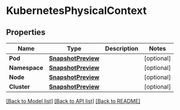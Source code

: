 # KubernetesPhysicalContext

## Properties

Name | Type | Description | Notes
------------ | ------------- | ------------- | -------------
**Pod** | [**SnapshotPreview**](SnapshotPreview.md) |  | [optional] 
**Namespace** | [**SnapshotPreview**](SnapshotPreview.md) |  | [optional] 
**Node** | [**SnapshotPreview**](SnapshotPreview.md) |  | [optional] 
**Cluster** | [**SnapshotPreview**](SnapshotPreview.md) |  | [optional] 

[[Back to Model list]](../README.md#documentation-for-models) [[Back to API list]](../README.md#documentation-for-api-endpoints) [[Back to README]](../README.md)


